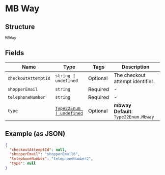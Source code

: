 
# MB Way

## Structure

`MBWay`

## Fields

| Name | Type | Tags | Description |
|  --- | --- | --- | --- |
| `checkoutAttemptId` | `string \| undefined` | Optional | The checkout attempt identifier. |
| `shopperEmail` | `string` | Required | - |
| `telephoneNumber` | `string` | Required | - |
| `type` | [`Type22Enum \| undefined`](../../doc/models/type-22-enum.md) | Optional | **mbway**<br>**Default**: `Type22Enum.Mbway` |

## Example (as JSON)

```json
{
  "checkoutAttemptId": null,
  "shopperEmail": "shopperEmail6",
  "telephoneNumber": "telephoneNumber2",
  "type": null
}
```

